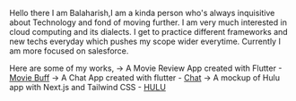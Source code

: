 Hello there
I am Balaharish,I am a kinda person who's always inquisitive about Technology and fond of moving further. I am very much interested in cloud computing and its dialects. I get to practice different frameworks and new techs everyday which pushes my scope wider everytime. Currently I am more focused on salesforce.

Here are some of my works,
-> A Movie Review App created with Flutter -[Movie Buff](https://github.com/balaharish10/yellowclass_assignment)
-> A Chat App created with flutter - [Chat](https://github.com/balaharish10/chat_app_)
-> A mockup of Hulu app with Next.js and Tailwind CSS - [HULU](https://github.com/balaharish10/Next-Tailwind)
